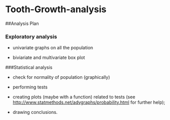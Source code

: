 # Tooth-Growth-analysis

##Analysis Plan


### Exploratory analysis

* univariate graphs on all the population

* biviariate and multivariate box plot


###Statistical analysis

* check for normality of population (graphically)

* performing tests

* creating plots (maybe with a function) related to tests (see http://www.statmethods.net/advgraphs/probability.html for further help);

* drawing conclusions.




